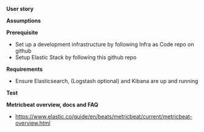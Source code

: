 **User story**

**Assumptions**

**Prerequisite**

* Set up a development infrastructure by following Infra as Code repo on github
* Setup Elastic Stack by following this github repo

**Requirements**

* Ensure Elasticsearch, (Logstash optional) and Kibana are up and running

**Test**

**Metricbeat overview, docs and FAQ**

* https://www.elastic.co/guide/en/beats/metricbeat/current/metricbeat-overview.html
